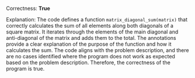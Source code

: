 Correctness: **True**

Explanation: 
The code defines a function `matrix_diagonal_sum(matrix)` that correctly calculates the sum of all elements along both diagonals of a square matrix. It iterates through the elements of the main diagonal and anti-diagonal of the matrix and adds them to the total. The annotations provide a clear explanation of the purpose of the function and how it calculates the sum. The code aligns with the problem description, and there are no cases identified where the program does not work as expected based on the problem description. Therefore, the correctness of the program is true.